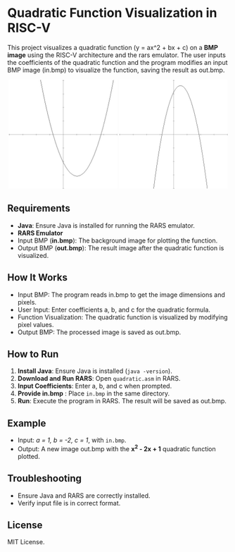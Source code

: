 # Quadratic Function Visualization in RISC-V

This project visualizes a quadratic function (y = ax^2 + bx + c) on a **BMP image** using the RISC-V architecture and the rars emulator. The user inputs the coefficients of the quadratic function and the program modifies an input BMP image (in.bmp) to visualize the function, saving the result as out.bmp.

<div align="center">
  <img src="images/qf1.jpeg" alt="Quadratic function 1 Screenshot" width="49%">
  <img src="images/qf2.jpeg" alt="uadratic function 2 Screenshot" width="49%">
</div>

## Requirements

- **Java**: Ensure Java is installed for running the RARS emulator.
- **RARS Emulator**
- Input BMP (**in.bmp**): The background image for plotting the function.
- Output BMP (**out.bmp**): The result image after the quadratic function is visualized.

## How It Works

- Input BMP: The program reads in.bmp to get the image dimensions and pixels.
- User Input: Enter coefficients a, b, and c for the quadratic formula.
- Function Visualization: The quadratic function is visualized by modifying pixel values.
- Output BMP: The processed image is saved as out.bmp.

## How to Run

1. **Install Java**: Ensure Java is installed (`java -version`).
2. **Download and Run RARS**: Open `quadratic.asm` in RARS.
3. **Input Coefficients**: Enter a, b, and c when prompted.
4. **Provide in.bmp** : Place `in.bmp` in the same directory.
5. **Run**: Execute the program in RARS. The result will be saved as out.bmp.

## Example

- Input: _a = 1, b = -2, c = 1_, with `in.bmp`.
- Output: A new image out.bmp with the **x<sup>2</sup> - 2x + 1** quadratic function plotted.

## Troubleshooting

- Ensure Java and RARS are correctly installed.
- Verify input file is in correct format.

## License

MIT License.
